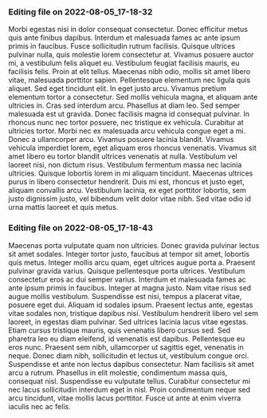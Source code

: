 

### Editing file on 2022-08-05_17-18-32

Morbi egestas nisi in dolor consequat consectetur. Donec efficitur metus quis ante finibus dapibus. Interdum et malesuada fames ac ante ipsum primis in faucibus. Fusce sollicitudin rutrum facilisis. Quisque ultrices pulvinar nulla, quis molestie lorem consectetur at. Vivamus posuere auctor mi, a vestibulum felis aliquet eu. Vestibulum feugiat facilisis mauris, eu facilisis felis. Proin at elit tellus. Maecenas nibh odio, mollis sit amet libero vitae, malesuada porttitor sapien. Pellentesque elementum nec ligula quis aliquet. Sed eget tincidunt elit. In eget justo arcu. Vivamus pretium elementum tortor a consectetur.
Sed mollis vehicula magna, et aliquam ante ultricies in. Cras sed interdum arcu. Phasellus at diam leo. Sed semper malesuada est ut gravida. Donec facilisis magna id consequat pulvinar. In rhoncus nunc nec tortor posuere, nec tristique ex vehicula. Curabitur at ultricies tortor. Morbi nec ex malesuada arcu vehicula congue eget a mi. Donec a ullamcorper arcu. Vivamus posuere lacinia blandit. Vivamus vehicula imperdiet lorem, eget aliquam eros rhoncus venenatis. Vivamus sit amet libero eu tortor blandit ultrices venenatis at nulla.
Vestibulum vel laoreet nisi, non dictum risus. Vestibulum fermentum massa nec lacinia ultricies. Quisque lobortis lorem in mi aliquam tincidunt. Maecenas ultrices purus in libero consectetur hendrerit. Duis mi est, rhoncus et justo eget, aliquam convallis arcu. Vestibulum lacinia, ex eget porttitor lobortis, sem justo dignissim justo, vel bibendum velit dolor vitae nibh. Sed vitae odio id urna mattis laoreet et quis metus.




### Editing file on 2022-08-05_17-18-43

Maecenas porta vulputate quam non ultricies. Donec gravida pulvinar lectus sit amet sodales. Integer tortor justo, faucibus at tempor sit amet, lobortis quis metus. Integer mollis arcu quam, eget ultrices augue porta a. Praesent pulvinar gravida varius. Quisque pellentesque porta ultrices. Vestibulum consectetur eros ac dui semper varius. Interdum et malesuada fames ac ante ipsum primis in faucibus. Integer at magna justo. Nam vitae risus sed augue mollis vestibulum. Suspendisse est nisi, tempus a placerat vitae, posuere eget dui.
Aliquam id sodales ipsum. Praesent lectus ante, egestas vitae sodales non, tristique dapibus nisi. Vestibulum hendrerit libero vel sem laoreet, in egestas diam pulvinar. Sed ultrices lacinia lacus vitae egestas. Etiam cursus tristique mauris, quis venenatis libero cursus sed. Sed pharetra leo eu diam eleifend, id venenatis est dapibus. Pellentesque eu eros nunc. Praesent sem nibh, ullamcorper ut sagittis eget, venenatis in neque. Donec diam nibh, sollicitudin et lectus ut, vestibulum congue orci. Suspendisse et ante non lectus dapibus consectetur. Nam facilisis sit amet arcu a rutrum. Phasellus in elit molestie, condimentum massa quis, consequat nisl. Suspendisse eu vulputate tellus. Curabitur consectetur mi nec lacus sollicitudin interdum eget in nisl. Proin condimentum neque sed arcu tincidunt, vitae mollis lacus porttitor. Fusce ut ante at enim viverra iaculis nec ac felis.


